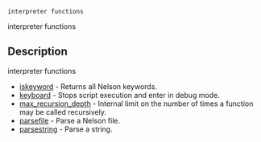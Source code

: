 

	
	interpreter functions

interpreter functions

## Description
interpreter functions


* [iskeyword](iskeyword.md) - Returns all Nelson keywords.
* [keyboard](keyboard.md) - Stops script execution and enter in debug mode.
* [max_recursion_depth](max_recursion_depth.md) - Internal limit on the number of times a function may be called recursively.
* [parsefile](parsefile.md) - Parse a Nelson file.
* [parsestring](parsestring.md) - Parse a string.




